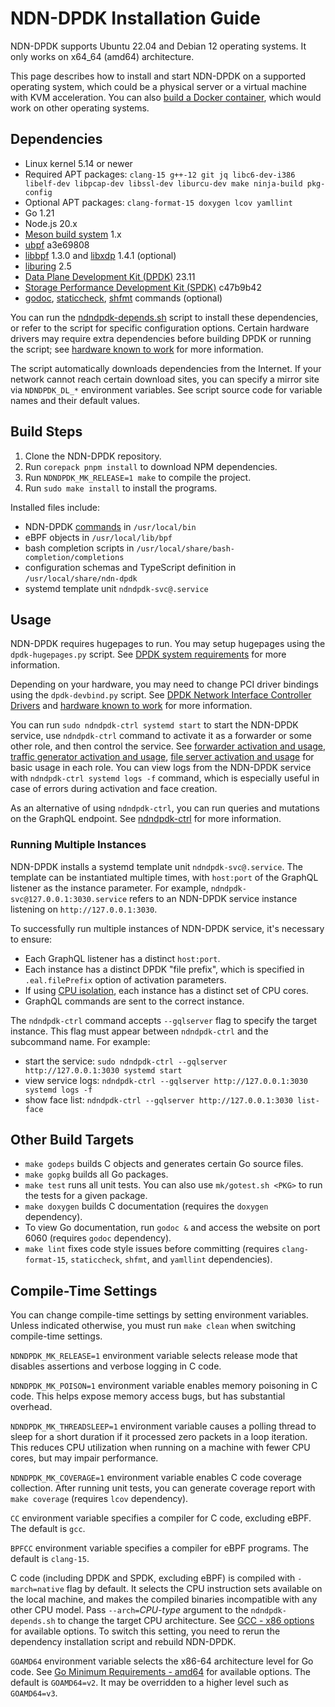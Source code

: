 # NDN-DPDK Installation Guide

NDN-DPDK supports Ubuntu 22.04 and Debian 12 operating systems.
It only works on x64\_64 (amd64) architecture.

This page describes how to install and start NDN-DPDK on a supported operating system, which could be a physical server or a virtual machine with KVM acceleration.
You can also [build a Docker container](Docker.md), which would work on other operating systems.

## Dependencies

* Linux kernel 5.14 or newer
* Required APT packages: `clang-15 g++-12 git jq libc6-dev-i386 libelf-dev libpcap-dev libssl-dev liburcu-dev make ninja-build pkg-config`
* Optional APT packages: `clang-format-15 doxygen lcov yamllint`
* Go 1.21
* Node.js 20.x
* [Meson build system](https://mesonbuild.com/Getting-meson.html) 1.x
* [ubpf](https://github.com/iovisor/ubpf) a3e69808
* [libbpf](https://github.com/libbpf/libbpf) 1.3.0 and [libxdp](https://github.com/xdp-project/xdp-tools) 1.4.1 (optional)
* [liburing](https://github.com/axboe/liburing) 2.5
* [Data Plane Development Kit (DPDK)](https://www.dpdk.org/) 23.11
* [Storage Performance Development Kit (SPDK)](https://spdk.io/) c47b9b42
* [godoc](https://pkg.go.dev/golang.org/x/tools/cmd/godoc), [staticcheck](https://pkg.go.dev/honnef.co/go/tools/cmd/staticcheck), [shfmt](https://github.com/mvdan/sh) commands (optional)

You can run the [ndndpdk-depends.sh](ndndpdk-depends.sh) script to install these dependencies, or refer to the script for specific configuration options.
Certain hardware drivers may require extra dependencies before building DPDK or running the script; see [hardware known to work](hardware.md) for more information.

The script automatically downloads dependencies from the Internet.
If your network cannot reach certain download sites, you can specify a mirror site via `NDNDPDK_DL_*` environment variables.
See script source code for variable names and their default values.

## Build Steps

1. Clone the NDN-DPDK repository.
2. Run `corepack pnpm install` to download NPM dependencies.
3. Run `NDNDPDK_MK_RELEASE=1 make` to compile the project.
4. Run `sudo make install` to install the programs.

Installed files include:

* NDN-DPDK [commands](../cmd) in `/usr/local/bin`
* eBPF objects in `/usr/local/lib/bpf`
* bash completion scripts in `/usr/local/share/bash-completion/completions`
* configuration schemas and TypeScript definition in `/usr/local/share/ndn-dpdk`
* systemd template unit `ndndpdk-svc@.service`

## Usage

NDN-DPDK requires hugepages to run.
You may setup hugepages using the `dpdk-hugepages.py` script.
See [DPDK system requirements](https://doc.dpdk.org/guides/linux_gsg/sys_reqs.html#use-of-hugepages-in-the-linux-environment) for more information.

Depending on your hardware, you may need to change PCI driver bindings using the `dpdk-devbind.py` script.
See [DPDK Network Interface Controller Drivers](https://doc.dpdk.org/guides/nics/) and [hardware known to work](hardware.md) for more information.

You can run `sudo ndndpdk-ctrl systemd start` to start the NDN-DPDK service, use `ndndpdk-ctrl` command to activate it as a forwarder or some other role, and then control the service.
See [forwarder activation and usage](forwarder.md), [traffic generator activation and usage](trafficgen.md), [file server activation and usage](fileserver.md) for basic usage in each role.
You can view logs from the NDN-DPDK service with `ndndpdk-ctrl systemd logs -f` command, which is especially useful in case of errors during activation and face creation.

As an alternative of using `ndndpdk-ctrl`, you can run queries and mutations on the GraphQL endpoint.
See [ndndpdk-ctrl](../cmd/ndndpdk-ctrl) for more information.

### Running Multiple Instances

NDN-DPDK installs a systemd template unit `ndndpdk-svc@.service`.
The template can be instantiated multiple times, with `host:port` of the GraphQL listener as the instance parameter.
For example, `ndndpdk-svc@127.0.0.1:3030.service` refers to an NDN-DPDK service instance listening on `http://127.0.0.1:3030`.

To successfully run multiple instances of NDN-DPDK service, it's necessary to ensure:

* Each GraphQL listener has a distinct `host:port`.
* Each instance has a distinct DPDK "file prefix", which is specified in `.eal.filePrefix` option of activation parameters.
* If using [CPU isolation](tuning.md), each instance has a distinct set of CPU cores.
* GraphQL commands are sent to the correct instance.

The `ndndpdk-ctrl` command accepts `--gqlserver` flag to specify the target instance.
This flag must appear between `ndndpdk-ctrl` and the subcommand name.
For example:

* start the service: `sudo ndndpdk-ctrl --gqlserver http://127.0.0.1:3030 systemd start`
* view service logs: `ndndpdk-ctrl --gqlserver http://127.0.0.1:3030 systemd logs -f`
* show face list: `ndndpdk-ctrl --gqlserver http://127.0.0.1:3030 list-face`

## Other Build Targets

* `make godeps` builds C objects and generates certain Go source files.
* `make gopkg` builds all Go packages.
* `make test` runs all unit tests.
  You can also use `mk/gotest.sh <PKG>` to run the tests for a given package.
* `make doxygen` builds C documentation (requires the `doxygen` dependency).
* To view Go documentation, run `godoc &` and access the website on port 6060 (requires `godoc` dependency).
* `make lint` fixes code style issues before committing (requires `clang-format-15`, `staticcheck`, `shfmt`, and `yamllint` dependencies).

## Compile-Time Settings

You can change compile-time settings by setting environment variables.
Unless indicated otherwise, you must run `make clean` when switching compile-time settings.

`NDNDPDK_MK_RELEASE=1` environment variable selects release mode that disables assertions and verbose logging in C code.

`NDNDPDK_MK_POISON=1` environment variable enables memory poisoning in C code.
This helps expose memory access bugs, but has substantial overhead.

`NDNDPDK_MK_THREADSLEEP=1` environment variable causes a polling thread to sleep for a short duration if it processed zero packets in a loop iteration.
This reduces CPU utilization when running on a machine with fewer CPU cores, but may impair performance.

`NDNDPDK_MK_COVERAGE=1` environment variable enables C code coverage collection.
After running unit tests, you can generate coverage report with `make coverage` (requires `lcov` dependency).

`CC` environment variable specifies a compiler for C code, excluding eBPF.
The default is `gcc`.

`BPFCC` environment variable specifies a compiler for eBPF programs.
The default is `clang-15`.

C code (including DPDK and SPDK, excluding eBPF) is compiled with `-march=native` flag by default.
It selects the CPU instruction sets available on the local machine, and makes the compiled binaries incompatible with any other CPU model.
Pass `--arch=`*CPU-type* argument to the `ndndpdk-depends.sh` to change the target CPU architecture.
See [GCC - x86 options](https://gcc.gnu.org/onlinedocs/gcc/x86-Options.html) for available options.
To switch this setting, you need to rerun the dependency installation script and rebuild NDN-DPDK.

`GOAMD64` environment variable selects the x86-64 architecture level for Go code.
See [Go Minimum Requirements - amd64](https://github.com/golang/go/wiki/MinimumRequirements#amd64) for available options.
The default is `GOAMD64=v2`.
It may be overridden to a higher level such as `GOAMD64=v3`.
